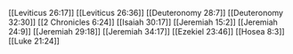 [[Leviticus 26:17]]
[[Leviticus 26:36]]
[[Deuteronomy 28:7]]
[[Deuteronomy 32:30]]
[[2 Chronicles 6:24]]
[[Isaiah 30:17]]
[[Jeremiah 15:2]]
[[Jeremiah 24:9]]
[[Jeremiah 29:18]]
[[Jeremiah 34:17]]
[[Ezekiel 23:46]]
[[Hosea 8:3]]
[[Luke 21:24]]
